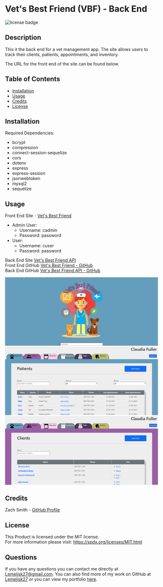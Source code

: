 # Vet's Best Friend (VBF) - Back End
![license badge](https://img.shields.io/badge/license-MIT-blue)
## Description
This it the back end for a vet management app. The site allows users to track their clients, patients, appointments, and inventory.  
  
The URL for the front end of the site can be found below.
## Table of Contents
- [Installation](#installation)
- [Usage](#usage)
- [Credits](#credits)
- [License](#license)
## Installation
Required Dependencies:
- bcrypt
- compression
- connect-session-sequelize
- cors
- dotenv
- express
- express-session
- jsonwebtoken
- mysql2
- sequelize
## Usage
Front End Site - [Vet's Best Friend](https://vetbestfriend.herokuapp.com/)
- Admin User:  
    - Username: cadmin  
    - Password: password  
- User:
    - Username: cuser
    - Password: password
  
Back End Site [Vet's Best Friend API](https://vetbestfriend-back.herokuapp.com/)  
Front End GitHub [Vet's Best Friend - GitHub](https://github.com/Lemelisk27/vbf-front)  
Back End GitHub [Vet's Best Friend API - GitHub](https://github.com/Lemelisk27/vbf-back)
  
![Landing Page](public/images/landing.png)
![Patient Page](public/images/patients.png)  
![Client Page](public/images/clients.png)  
## Credits
Zach Smith - [GitHub Profile](https://github.com/Lemelisk27@gmail.com)  
## License
This Product is licensed under the MIT license.  
For more information please visit: https://spdx.org/licenses/MIT.html
## Questions  
If you have any questions you can contact me directly at Lemelisk27@gmail.com. You can also find more of my work on GitHub at [Lemelisk27](https://github.com/Lemelisk27) or you can view my portfolio [here](https://lemelisk27.herokuapp.com/).
